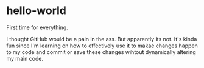 # hello-world
First time for everything.

I thought GitHub would be a pain in the ass. But apparently its not. It's kinda fun since I'm learning on how to effectively use it to makae changes happen to my code and commit or save these changes wihtout dynamically altering my main code.

